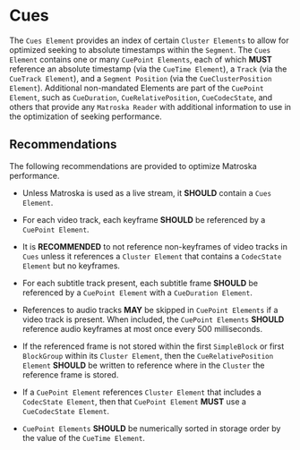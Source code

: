 # Cues

The `Cues Element` provides an index of certain `Cluster Elements` to allow for optimized
seeking to absolute timestamps within the `Segment`. The `Cues Element` contains one or
many `CuePoint Elements`, each of which **MUST** reference an absolute timestamp (via the
`CueTime Element`), a `Track` (via the `CueTrack Element`), and a `Segment Position`
(via the `CueClusterPosition Element`). Additional non-mandated Elements are part of
the `CuePoint Element`, such as `CueDuration`, `CueRelativePosition`, `CueCodecState`,
and others that provide any `Matroska Reader` with additional information to use in
the optimization of seeking performance.

## Recommendations

The following recommendations are provided to optimize Matroska performance.

- Unless Matroska is used as a live stream, it **SHOULD** contain a `Cues Element`.

- For each video track, each keyframe **SHOULD** be referenced by a `CuePoint Element`.

- It is **RECOMMENDED** to not reference non-keyframes of video tracks in `Cues` unless
  it references a `Cluster Element` that contains a `CodecState Element` but no keyframes.

- For each subtitle track present, each subtitle frame **SHOULD** be referenced by a
  `CuePoint Element` with a `CueDuration Element`.

- References to audio tracks **MAY** be skipped in `CuePoint Elements` if a video track
  is present. When included, the `CuePoint Elements` **SHOULD** reference audio keyframes
  at most once every 500 milliseconds.

- If the referenced frame is not stored within the first `SimpleBlock` or first
  `BlockGroup` within its `Cluster Element`, then the `CueRelativePosition Element`
   **SHOULD** be written to reference where in the `Cluster` the reference frame is stored.

- If a `CuePoint Element` references `Cluster Element` that includes a `CodecState Element`,
  then that `CuePoint Element` **MUST** use a `CueCodecState Element`.

- `CuePoint Elements` **SHOULD** be numerically sorted in storage order by the value of the `CueTime Element`.

